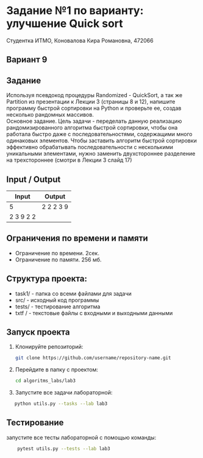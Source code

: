 Задание №1 по варианту: улучшение Quick sort
====
Студентка ИТМО, Коновалова Кира Романовна, 472066

Вариант 9
----

Задание
---
Используя псевдокод процедуры Randomized - QuickSort, а так же Partition из презентации к Лекции 3 (страницы 8 и 12), напишите программу быстрой сортировки на Python и проверьте ее, создав несколько рандомных массивов.  
Основное задание. Цель задачи - переделать данную реализацию рандомизированного алгоритма быстрой сортировки, чтобы она работала быстро даже с последовательностями, содержащими много одинаковых элементов. Чтобы заставить алгоритм быстрой сортировки эффективно обрабатывать последовательности с несколькими уникальными элементами, нужно заменить двухстороннее разделение на трехстороннее (смотри в Лекции 3 слайд 17)  

Input / Output
----

| Input     | Output    |
|-----------|-----------|
| 5         | 2 2 2 3 9 |
| 2 3 9 2 2 |           |


## Ограничения по времени и памяти

- Ограничение по времени. 2сек.
- Ограничение по памяти. 256 мб.

Структура проекта:
-------
* task1/ - папка со всеми файлами для задачи
* src/ - исходный код программы
* tests/ - тестирование алгоритма
* txtf / - текстовые файлы с входными и выходными данными

## Запуск проекта
1. Клонируйте репозиторий:
   ```bash
   git clone https://github.com/username/repository-name.git
   ```
2. Перейдите в папку с проектом:
   ```bash
   cd algoritms_labs/lab3
   ```
3. Запустите все задачи лабораторной:
```bash
   python utils.py --tasks --lab lab3
   ```

## Тестирование
запустите все тесты лабораторной с помощью команды:
```bash
    pytest utils.py --tests --lab lab3
```

